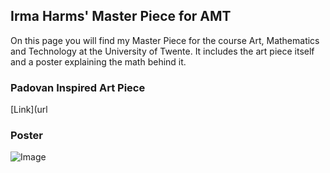 ## Irma Harms' Master Piece for AMT

On this page you will find my Master Piece for the course Art, Mathematics and Technology at the University of Twente. It includes the art piece itself and a poster explaining the math behind it. 


### Padovan Inspired Art Piece
[Link](url

### Poster
![Image](src)

